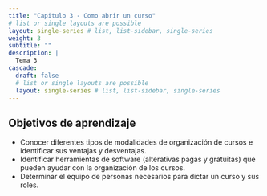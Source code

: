 ```yaml
---
title: "Capitulo 3 - Como abrir un curso"
# list or single layouts are possible
layout: single-series # list, list-sidebar, single-series
weight: 3
subtitle: ""
description: |
  Tema 3
cascade:
  draft: false
  # list or single layouts are possible
  layout: single-series # list, list-sidebar, single-series
---
```


## Objetivos de aprendizaje

* Conocer diferentes tipos de modalidades de organización de cursos e identificar sus ventajas y desventajas.
* Identificar herramientas de software (alterativas pagas y gratuitas) que pueden ayudar con la organización de los cursos.
* Determinar el equipo de personas necesarios para dictar un curso y sus roles.

